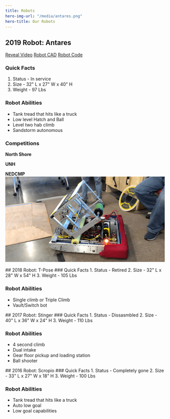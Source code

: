 ```yaml
---
title: Robots
hero-img-url: "/media/antares.png"
hero-title: Our Robots
---
```


## 2019 Robot: Antares
[Reveal Video](https://www.youtube.com/watch?v=26EiVH5yALo)      [Robot CAD](https://cad.onshape.com/documents/6ddadaa1401b09b0db981197/w/9b4cabd8c16b3040e3490b17/e/161b1cd32036719df984757d)      [Robot Code](https://github.com/perSEVERE-5962)
### Quick Facts
1. Status - In service
2. Size - 32" L x 27" W x 40" H
3. Weight - 97 Lbs 

### Robot Abilities
* Tank tread that hits like a truck
* Low level Hatch and Ball
* Level two hab climb
* Sandstorm autonomous

### Competitions
**North Shore**

**UNH**

**NEDCMP**
![2019 Robot: Antares](/media/antares.png)
<div class="divider"></div>
## 2018 Robot: T-Pose
### Quick Facts
1. Status - Retired
2. Size - 32" L x 28" W x 54" H
3. Weight - 105 Lbs 

### Robot Abilities
* Single climb or Triple Climb
* Vault/Switch bot
<div class="divider"></div>
## 2017 Robot: Stinger
### Quick Facts
1. Status - Dissasmbled
2. Size - 40" L x 36" W x 24" H
3. Weight - 110 Lbs 

### Robot Abilities
* 4 second climb
* Dual intake
* Gear floor pickup and loading station
* Ball shooter
<div class="divider"></div>
## 2016 Robot: Scropio
### Quick Facts
1. Status - Completely gone
2. Size - 33" L x 27" W x 18" H
3. Weight - 100 Lbs 

### Robot Abilities
* Tank tread that hits like a truck
* Auto low goal
* Low goal capabilities